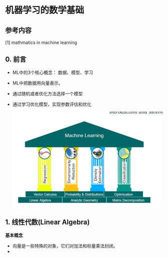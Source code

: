 # 机器学习的数学基础
## 参考内容
[1] mathmatics in machine learning

## 0. 前言
* ML中的3个核心概念： 数据、模型、学习
* ML中把数据用向量表示。
* 通过随机或者优化方法选择一个模型
* 通过学习优化模型，实现参数评估和优化
  
  ![](2019-03-12-23-09-00.png)
## 1. 线性代数(Linear Algebra)
**基本概念**
* 向量是一些特殊的对象，它们对加法和标量乘法封闭。
* 